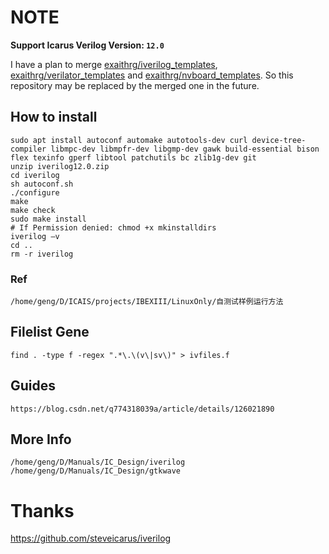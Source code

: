 # NOTE

**Support Icarus Verilog Version: `12.0`**

I have a plan to merge [exaithrg/iverilog_templates](https://github.com/exaithrg/iverilog_templates), [exaithrg/verilator_templates](https://github.com/exaithrg/verilator_templates) and [exaithrg/nvboard_templates](https://github.com/exaithrg/nvboard_templates). So this repository may be replaced by the merged one in the future.

## How to install

```shell
sudo apt install autoconf automake autotools-dev curl device-tree-compiler libmpc-dev libmpfr-dev libgmp-dev gawk build-essential bison flex texinfo gperf libtool patchutils bc zlib1g-dev git
unzip iverilog12.0.zip
cd iverilog
sh autoconf.sh
./configure
make
make check
sudo make install
# If Permission denied: chmod +x mkinstalldirs
iverilog –v
cd ..
rm -r iverilog
```

### Ref

```
/home/geng/D/ICAIS/projects/IBEXIII/LinuxOnly/自测试样例运行方法
```

## Filelist Gene

```shell
find . -type f -regex ".*\.\(v\|sv\)" > ivfiles.f
```

## Guides

```
https://blog.csdn.net/q774318039a/article/details/126021890
```

## More Info

```
/home/geng/D/Manuals/IC_Design/iverilog
/home/geng/D/Manuals/IC_Design/gtkwave
```

# Thanks

https://github.com/steveicarus/iverilog

